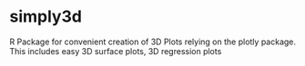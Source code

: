 # simply3d
R Package for convenient creation of 3D Plots relying on the plotly package.
This includes easy 3D surface plots, 3D regression plots

